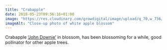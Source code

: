 ```yaml
---
title: "Crabapple"
date: 2018-05-23T09:56:16+01:00
image: "https://res.cloudinary.com/growdigital/image/upload/q_70,w_736/v1544130070/crabapple-41314675045.jpg"
imageAlt: "Close-up photo of white apple blossom"
---
```


Crabapple [‘John Downie’](https://www.rhs.org.uk/Plants/45272/i-Malus-i-John-Downie-(C)/Details) in blossom, has been blossoming for a while, good pollinator for other apple trees.
